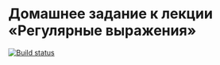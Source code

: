 # Домашнее задание к лекции «Регулярные выражения»
[![Build status](https://ci.appveyor.com/api/projects/status/4msfffjkqrt6ppeu?svg=true)](https://ci.appveyor.com/project/Olesya1988/regular-expressions)